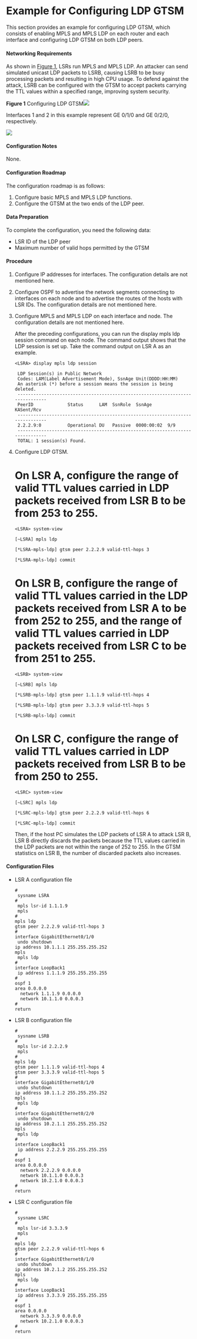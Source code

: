 Example for Configuring LDP GTSM
================================

This section provides an example for configuring LDP GTSM, which consists of enabling MPLS and MPLS LDP on each router and each interface and configuring LDP GTSM on both LDP peers.

#### Networking Requirements

As shown in [Figure 1](#EN-US_TASK_0172372058__fig_dc_vrp_gtsm_cfg_001201), LSRs run MPLS and MPLS LDP. An attacker can send simulated unicast LDP packets to LSRB, causing LSRB to be busy processing packets and resulting in high CPU usage. To defend against the attack, LSRB can be configured with the GTSM to accept packets carrying the TTL values within a specified range, improving system security.

**Figure 1** Configuring LDP GTSM![](../../../../public_sys-resources/note_3.0-en-us.png) 

Interfaces 1 and 2 in this example represent GE 0/1/0 and GE 0/2/0, respectively.


  
![](images/fig_dc_vrp_gtsm_cfg_001201.png)  


#### Configuration Notes

None.


#### Configuration Roadmap

The configuration roadmap is as follows:

1. Configure basic MPLS and MPLS LDP functions.
2. Configure the GTSM at the two ends of the LDP peer.

#### Data Preparation

To complete the configuration, you need the following data:

* LSR ID of the LDP peer
* Maximum number of valid hops permitted by the GTSM

#### Procedure

1. Configure IP addresses for interfaces. The configuration details are not mentioned here.
2. Configure OSPF to advertise the network segments connecting to interfaces on each node and to advertise the routes of the hosts with LSR IDs. The configuration details are not mentioned here.
3. Configure MPLS and MPLS LDP on each interface and node. The configuration details are not mentioned here.
   
   
   
   After the preceding configurations, you can run the display mpls ldp session command on each node. The command output shows that the LDP session is set up. Take the command output on LSR A as an example.
   
   ```
   <LSRA> display mpls ldp session
   ```
   ```
    LDP Session(s) in Public Network
    Codes: LAM(Label Advertisement Mode), SsnAge Unit(DDDD:HH:MM)
    An asterisk (*) before a session means the session is being deleted.
    ------------------------------------------------------------------------------
    PeerID             Status      LAM  SsnRole  SsnAge      KASent/Rcv
    ------------------------------------------------------------------------------
    2.2.2.9:0          Operational DU   Passive  0000:00:02  9/9
    ------------------------------------------------------------------------------
    TOTAL: 1 session(s) Found.
   
   ```
4. Configure LDP GTSM.
   
   
   
   # On LSR A, configure the range of valid TTL values carried in LDP packets received from LSR B to be from 253 to 255.
   
   ```
   <LSRA> system-view
   ```
   ```
   [~LSRA] mpls ldp
   ```
   ```
   [*LSRA-mpls-ldp] gtsm peer 2.2.2.9 valid-ttl-hops 3
   ```
   ```
   [*LSRA-mpls-ldp] commit
   ```
   
   # On LSR B, configure the range of valid TTL values carried in the LDP packets received from LSR A to be from 252 to 255, and the range of valid TTL values carried in LDP packets received from LSR C to be from 251 to 255.
   
   ```
   <LSRB> system-view
   ```
   ```
   [~LSRB] mpls ldp
   ```
   ```
   [*LSRB-mpls-ldp] gtsm peer 1.1.1.9 valid-ttl-hops 4
   ```
   ```
   [*LSRB-mpls-ldp] gtsm peer 3.3.3.9 valid-ttl-hops 5
   ```
   ```
   [*LSRB-mpls-ldp] commit
   ```
   
   # On LSR C, configure the range of valid TTL values carried in LDP packets received from LSR B to be from 250 to 255.
   
   ```
   <LSRC> system-view
   ```
   ```
   [~LSRC] mpls ldp
   ```
   ```
   [*LSRC-mpls-ldp] gtsm peer 2.2.2.9 valid-ttl-hops 6
   ```
   ```
   [*LSRC-mpls-ldp] commit
   ```
   
   Then, if the host PC simulates the LDP packets of LSR A to attack LSR B, LSR B directly discards the packets because the TTL values carried in the LDP packets are not within the range of 252 to 255. In the GTSM statistics on LSR B, the number of discarded packets also increases.

#### Configuration Files

* LSR A configuration file
  
  ```
  #
   sysname LSRA
  #
   mpls lsr-id 1.1.1.9
   mpls
  #
  mpls ldp
  gtsm peer 2.2.2.9 valid-ttl-hops 3
  #
  interface GigabitEthernet0/1/0
   undo shutdown
  ip address 10.1.1.1 255.255.255.252
  mpls
   mpls ldp
  #
  interface LoopBack1
   ip address 1.1.1.9 255.255.255.255
  #
  ospf 1
  area 0.0.0.0
    network 1.1.1.9 0.0.0.0
    network 10.1.1.0 0.0.0.3
  #
  return
  
  ```
* LSR B configuration file
  
  ```
  #
   sysname LSRB
  #
   mpls lsr-id 2.2.2.9
   mpls
  #
  mpls ldp
  gtsm peer 1.1.1.9 valid-ttl-hops 4
  gtsm peer 3.3.3.9 valid-ttl-hops 5
  #
  interface GigabitEthernet0/1/0
   undo shutdown
  ip address 10.1.1.2 255.255.255.252
  mpls
   mpls ldp
  #
  interface GigabitEthernet0/2/0
   undo shutdown
  ip address 10.2.1.1 255.255.255.252
  mpls
   mpls ldp
  #
  interface LoopBack1
   ip address 2.2.2.9 255.255.255.255
  #
  ospf 1
  area 0.0.0.0
    network 2.2.2.9 0.0.0.0
    network 10.1.1.0 0.0.0.3
    network 10.2.1.0 0.0.0.3
  #
  return
  
  ```
* LSR C configuration file
  
  ```
  #
   sysname LSRC
  #
   mpls lsr-id 3.3.3.9
   mpls
  #
  mpls ldp
  gtsm peer 2.2.2.9 valid-ttl-hops 6
  #
  interface GigabitEthernet0/1/0
   undo shutdown
  ip address 10.2.1.2 255.255.255.252
  mpls
   mpls ldp
  #
  interface LoopBack1
   ip address 3.3.3.9 255.255.255.255
  #
  ospf 1
  area 0.0.0.0
    network 3.3.3.9 0.0.0.0
    network 10.2.1.0 0.0.0.3
  #
  return
  
  ```